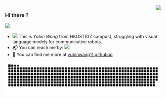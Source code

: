 <img align="right" src='https://github-readme-stats.vercel.app/api?username=yubinwang11&show_icons=true&title_color=fff&icon_color=79ff97&text_color=9f9f9f&bg_color=151515&hide=["contribs"]'>

### Hi there ? 

![](https://komarev.com/ghpvc/?username=yubinwang11)
- <img src="https://giphy.com/embed/EBk2KmGbM0TccPxIzm/video" width="20"> This is *Yubin Wang* from HKUST(GZ campus), struggling with visual language models for communicative robots.
- :mailbox_with_mail: You can reach me by: <a href = "mailto:fishcakewang11@gmail.com"><img src="https://img.shields.io/badge/-fishcakewang11@gmail.com-blue?style=flat&logo=gmail&logoColor=white" target="_blank"></a> <!--<a href = "mailto:ywang575@connect.hkust-gz.edu.cn"><img src="https://img.shields.io/badge/-ywang575@connect.hkust-gz.edu.cn-%233?style=flat&logo=gmail&logoColor=white" target="_blank"></a> START_SECTION:waka<a href = "https://twitter.com/zwhe99"><img src="https://img.shields.io/badge/-Twitter @zwhe99-%234a99e9?style=flat&logo=twitter&logoColor=white" target="_blank"></a> <a href = "https://www.zhihu.com/people/hbenmazi-8"><img src="https://img.shields.io/badge/-%E7%9F%A5%E4%B9%8E-%232f6be0" target="_blank"></a> -->
- :blue_book: You can find me more at [yubinwang11.github.io](https://yubinwang11.github.io/)
<!--START_SECTION:waka-->

<!--START_SECTION:waka
```txt
From: 31 December 2022 - To: 11 October 2023

Total Time: 930 hrs 38 mins

Python             482 hrs 59 mins ?????????????????????????   43.56 %
Bash               246 hrs 58 mins ?????????????????????????   22.27 %
Other              178 hrs 12 mins ?????????????????????????   16.07 %
JSON               88 hrs 25 mins  ?????????????????????????   07.97 %
Text               57 hrs 50 mins  ?????????????????????????   05.22 %
```
-->

<!--END_SECTION:waka-->
<picture>
  <source
    media="(prefers-color-scheme: dark)"
    srcset="https://raw.githubusercontent.com/yubinwang11/yubinwang11/output/github-contribution-grid-snake-dark.svg"
  />
  <source
    media="(prefers-color-scheme: light)"
    srcset="https://raw.githubusercontent.com/yubinwang11/yubinwang11/output/github-contribution-grid-snake.svg"
  />
  <img
    alt="github contribution grid snake animation"
    src="https://raw.githubusercontent.com/yubinwang11/yubinwang11/output/github-contribution-grid-snake.svg"
  />
</picture>

<!--START_SECTION:waka-->
<!--END_SECTION:waka-->



